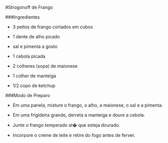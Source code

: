 
#Strogonoff de Frango

###Ingredientes

 - 3 peitos de frango cortados em cubos

 - 1 dente de alho picado

 - sal e pimenta a gosto

 - 1 cebola picada

 - 2 colheres (sopa) de maionese

 - 1 colher de manteiga

 - 1/2 copo de ketchup

###Modo de Preparo

 - Em uma panela, misture o frango, o alho, a maionese, o sal e a pimenta.

 - Em uma frigideira grande, derreta a manteiga e doure a cebola.

 - Junte o frango temperado at� que esteja dourado.

 - Incorpore o creme de leite e retire do fogo antes de ferver.
